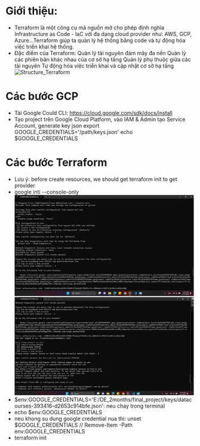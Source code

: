 # Giới thiệu:
- Terraform là một công cụ mã nguồn mở cho phép định nghĩa Infrastructure as Code - IaC với đa dạng cloud provider như: AWS, GCP, Azure...Terraform giúp ta quản lý hệ thống bằng code và tự động hóa việc triển khai hệ thống. 
- Đặc điểm của Terraform:
    Quản lý tài nguyên đám mây đa nền 
    Quản lý các phiên bản khác nhau của cơ sở hạ tầng
    Quản lý phụ thuộc giữa các tài nguyên 
    Tự động hóa việc triển khai và cập nhật cơ sở hạ tầng
![Structure_Terraform](image_Terraform_1.png)

# Các bước GCP
- Tải Google Could CLI: https://cloud.google.com/sdk/docs/install
- Tạo project trên Google Cloud Platform, vào IAM & Admin tạo Service Account, generate key json
    export GOOGLE_CREDENTIALS='/path/keys.json'
    echo $GOOGLE_CREDENTIALS

# Các bước Terraform
- Lưu ý: before create resources, we should get terraform init to get provider
- google inti --console-only 
![image1](image.png)
![image2](image-1.png)
- $env:GOOGLE_CREDENTIALS='E:/DE_2months/final_project/keys/datacourses-393416-d2653c914bfe.json': neu chay trong terminal
-  echo $env:GOOGLE_CREDENTIALS
- neu khong su dung google credential nua thi: unset $GOOGLE_CREDENTIALS // Remove-Item -Path env:GOOGLE_CREDENTIALS
- terraform init
